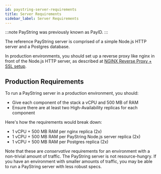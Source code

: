 ```yaml
---
id: paystring-server-requirements
title: Server Requirements
sidebar_label: Server Requirements
---
```


:::note
PayString was previously known as PayID.
:::

The reference PayString server is comprised of a simple Node.js HTTP server and a Postgres database.

In production environments, you should set up a reverse proxy like nginx in front of the Node.js HTTP server, as described at [NGINX Reverse Proxy + SSL setup](nginx-ssl-deploy).

## Production Requirements

To run a PayString server in a production environment, you should:

- Give each component of the stack a vCPU and 500 MB of RAM
- Ensure there are at least two High-Availability replicas for each component

Here's how the requirements would break down:

- 1 vCPU + 500 MB RAM per nginx replica (2x)
- 1 vCPU + 500 MB RAM per PayString Node.js server replica (2x)
- 1 vCPU + 500 MB RAM per Postgres replica (2x)

Note that these are _conservative_ requirements for an environment with a non-trivial amount of traffic. The PayString server is not resource-hungry. If you have an environment with smaller amounts of traffic, you may be able to run a PayString server with less robust specs.
